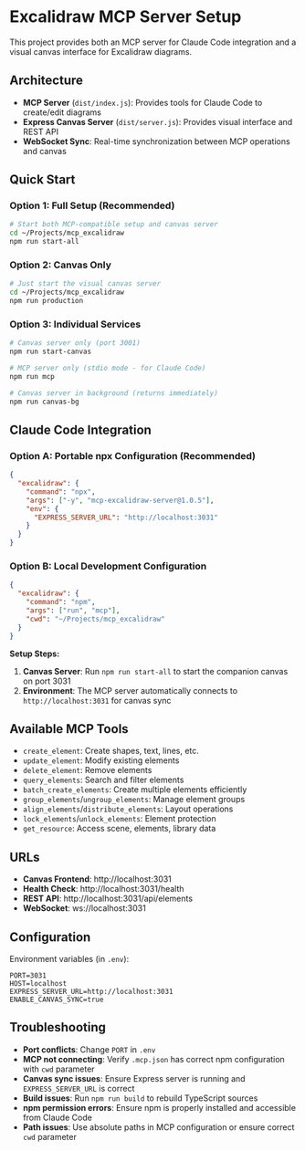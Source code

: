 # Excalidraw MCP Server Setup

This project provides both an MCP server for Claude Code integration and a visual canvas interface for Excalidraw diagrams.

## Architecture

- **MCP Server** (`dist/index.js`): Provides tools for Claude Code to create/edit diagrams
- **Express Canvas Server** (`dist/server.js`): Provides visual interface and REST API
- **WebSocket Sync**: Real-time synchronization between MCP operations and canvas

## Quick Start

### Option 1: Full Setup (Recommended)
```bash
# Start both MCP-compatible setup and canvas server
cd ~/Projects/mcp_excalidraw
npm run start-all
```

### Option 2: Canvas Only
```bash
# Just start the visual canvas server
cd ~/Projects/mcp_excalidraw
npm run production
```

### Option 3: Individual Services
```bash
# Canvas server only (port 3001)
npm run start-canvas

# MCP server only (stdio mode - for Claude Code)
npm run mcp

# Canvas server in background (returns immediately)
npm run canvas-bg
```

## Claude Code Integration

### Option A: Portable npx Configuration (Recommended)
```json
{
  "excalidraw": {
    "command": "npx",
    "args": ["-y", "mcp-excalidraw-server@1.0.5"],
    "env": {
      "EXPRESS_SERVER_URL": "http://localhost:3031"
    }
  }
}
```

### Option B: Local Development Configuration
```json
{
  "excalidraw": {
    "command": "npm",
    "args": ["run", "mcp"],
    "cwd": "~/Projects/mcp_excalidraw"
  }
}
```

**Setup Steps:**
1. **Canvas Server**: Run `npm run start-all` to start the companion canvas on port 3031
2. **Environment**: The MCP server automatically connects to `http://localhost:3031` for canvas sync

## Available MCP Tools

- `create_element`: Create shapes, text, lines, etc.
- `update_element`: Modify existing elements
- `delete_element`: Remove elements
- `query_elements`: Search and filter elements
- `batch_create_elements`: Create multiple elements efficiently
- `group_elements`/`ungroup_elements`: Manage element groups
- `align_elements`/`distribute_elements`: Layout operations
- `lock_elements`/`unlock_elements`: Element protection
- `get_resource`: Access scene, elements, library data

## URLs

- **Canvas Frontend**: http://localhost:3031
- **Health Check**: http://localhost:3031/health
- **REST API**: http://localhost:3031/api/elements
- **WebSocket**: ws://localhost:3031

## Configuration

Environment variables (in `.env`):
```
PORT=3031
HOST=localhost
EXPRESS_SERVER_URL=http://localhost:3031
ENABLE_CANVAS_SYNC=true
```

## Troubleshooting

- **Port conflicts**: Change `PORT` in `.env`
- **MCP not connecting**: Verify `.mcp.json` has correct npm configuration with `cwd` parameter
- **Canvas sync issues**: Ensure Express server is running and `EXPRESS_SERVER_URL` is correct
- **Build issues**: Run `npm run build` to rebuild TypeScript sources
- **npm permission errors**: Ensure npm is properly installed and accessible from Claude Code
- **Path issues**: Use absolute paths in MCP configuration or ensure correct `cwd` parameter